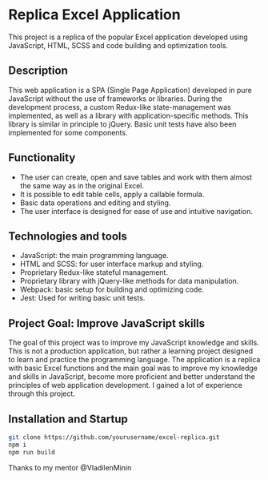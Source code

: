 # Replica Excel Application

This project is a replica of the popular Excel application developed using JavaScript, HTML, SCSS and code building and optimization tools.

## Description

This web application is a SPA (Single Page Application) developed in pure JavaScript without the use of frameworks or libraries. During the development process, a custom Redux-like state-management was implemented, as well as a library with application-specific methods. This library is similar in principle to jQuery. Basic unit tests have also been implemented for some components.

## Functionality

- The user can create, open and save tables and work with them almost the same way as in the original Excel.
- It is possible to edit table cells, apply a callable formula.
- Basic data operations and editing and styling.
- The user interface is designed for ease of use and intuitive navigation.

## Technologies and tools

- JavaScript: the main programming language.
- HTML and SCSS: for user interface markup and styling.
- Proprietary Redux-like stateful management.
- Proprietary library with jQuery-like methods for data manipulation.
- Webpack: basic setup for building and optimizing code.
- Jest: Used for writing basic unit tests.

## Project Goal: Improve JavaScript skills

The goal of this project was to improve my JavaScript knowledge and skills. This is not a production application, but rather a learning project designed to learn and practice the programming language. The application is a replica with basic Excel functions and the main goal was to improve my knowledge and skills in JavaScript, become more proficient and better understand the principles of web application development. I gained a lot of experience through this project.

## Installation and Startup
```bash
git clone https://github.com/yourusername/excel-replica.git
npm i
npm run build
```
Thanks to my mentor @VladilenMinin
